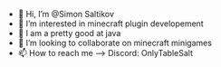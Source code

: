 - 👋 Hi, I’m @Simon Saltikov
- 👀 I’m interested in minecraft plugin developement
- 🌱 I am a pretty good at java
- 💞️ I’m looking to collaborate on minecraft minigames
- 📫 How to reach me --> Discord: OnlyTableSalt

<!---
OnlyTableSalt/OnlyTableSalt is a ✨ special ✨ repository because its `README.md` (this file) appears on your GitHub profile.
You can click the Preview link to take a look at your changes.
--->
